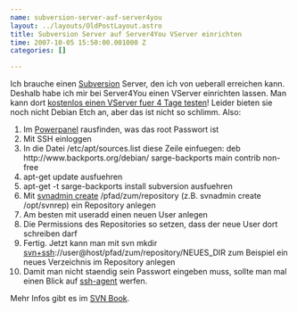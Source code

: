 ```yaml
--- 
name: subversion-server-auf-server4you
layout: ../layouts/OldPostLayout.astro
title: Subversion Server auf Server4You VServer einrichten
time: 2007-10-05 15:50:00.001000 Z
categories: []

---
```

Ich brauche einen <a href="http://subversion.tigris.org/">Subversion</a> Server, den ich von ueberall erreichen kann. Deshalb habe ich mir bei Server4You einen VServer einrichten lassen. Man kann dort <a href="https://www.server4you.de/de/vserver/vservertrial.html">kostenlos einen VServer fuer 4 Tage testen</a>!
Leider bieten sie noch nicht Debian Etch an, aber das ist nicht so schlimm. Also:
<ol><li>Im <a href="https://powerpanel.vserver.de/">Powerpanel</a> rausfinden, was das root Passwort ist</li><li>Mit SSH einloggen</li><li>In die Datei /etc/apt/sources.list diese Zeile einfuegen: deb http://www.backports.org/debian/ sarge-backports main contrib non-free</li><li>apt-get update ausfuehren</li><li>apt-get -t sarge-backports install subversion ausfuehren</li><li>Mit <a href="http://svnbook.red-bean.com/en/1.4/svn.reposadmin.create.html">svnadmin create</a> /pfad/zum/repository (z.B. svnadmin create /opt/svnrep) ein Repository anlegen</li><li>Am besten mit useradd einen neuen User anlegen</li><li>Die Permissions des Repositories so setzen, dass der neue User dort schreiben darf</li><li>Fertig. Jetzt kann man mit svn mkdir <a href="http://svnbook.red-bean.com/en/1.4/svn.serverconfig.svnserve.html#svn.serverconfig.svnserve.sshauth">svn+ssh</a>://user@host/pfad/zum/repository/NEUES_DIR zum Beispiel ein neues Verzeichnis im Repository anlegen</li><li>Damit man nicht staendig sein Passwort eingeben muss, sollte man mal einen Blick auf <a href="http://www.unixwiz.net/techtips/ssh-agent-forwarding.html">ssh-agent</a> werfen.</li></ol>Mehr Infos gibt es im <a href="http://svnbook.red-bean.com/">SVN Book</a>.
